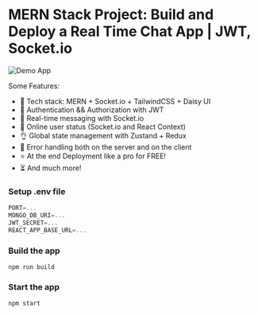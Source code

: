 # MERN Stack Project: Build and Deploy a Real Time Chat App | JWT, Socket.io

![Demo App](https://dungpv-api.vercel.app/assets/images/chat-app.png)

Some Features:

-   🌟 Tech stack: MERN + Socket.io + TailwindCSS + Daisy UI
-   🎃 Authentication && Authorization with JWT
-   👾 Real-time messaging with Socket.io
-   🚀 Online user status (Socket.io and React Context)
-   👌 Global state management with Zustand + Redux
-   🐞 Error handling both on the server and on the client
-   ⭐ At the end Deployment like a pro for FREE!
-   ⏳ And much more!

### Setup .env file

```js
PORT=...
MONGO_DB_URI=...
JWT_SECRET=...
REACT_APP_BASE_URL=...

```

### Build the app

```shell
npm run build
```

### Start the app

```shell
npm start
```
